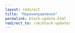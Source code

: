 ```yaml
---
layout: redirect
title: "Перенаправлення"
permalink: block-update.html
redirect_to: /uk/block-update/
---
```

